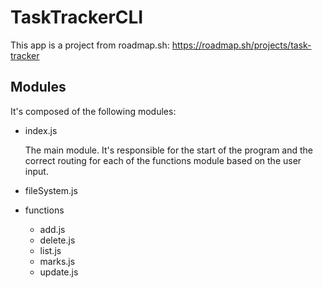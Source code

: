 # TaskTrackerCLI

This app is a project from roadmap.sh: https://roadmap.sh/projects/task-tracker


## Modules

It's composed of the following modules:

- index.js
  
  The main module. It's responsible for the start of the program and the correct routing for each of the functions module based on the user input.
  
- fileSystem.js
- functions
  - add.js
  - delete.js
  - list.js
  - marks.js
  - update.js